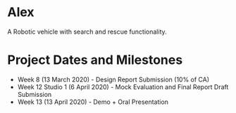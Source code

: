 # Alex
A Robotic vehicle with search and rescue functionality.

# Project Dates and Milestones
- Week 8 (13 March 2020) - Design Report Submission (10% of CA)
- Week 12 Studio 1 (6 April 2020) - Mock Evaluation and Final Report Draft Submission
- Week 13 (13 April 2020) - Demo + Oral Presentation
